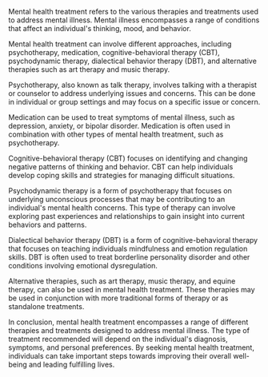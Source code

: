 
Mental health treatment refers to the various therapies and treatments used to address mental illness. Mental illness encompasses a range of conditions that affect an individual's thinking, mood, and behavior.

Mental health treatment can involve different approaches, including psychotherapy, medication, cognitive-behavioral therapy (CBT), psychodynamic therapy, dialectical behavior therapy (DBT), and alternative therapies such as art therapy and music therapy.

Psychotherapy, also known as talk therapy, involves talking with a therapist or counselor to address underlying issues and concerns. This can be done in individual or group settings and may focus on a specific issue or concern.

Medication can be used to treat symptoms of mental illness, such as depression, anxiety, or bipolar disorder. Medication is often used in combination with other types of mental health treatment, such as psychotherapy.

Cognitive-behavioral therapy (CBT) focuses on identifying and changing negative patterns of thinking and behavior. CBT can help individuals develop coping skills and strategies for managing difficult situations.

Psychodynamic therapy is a form of psychotherapy that focuses on underlying unconscious processes that may be contributing to an individual's mental health concerns. This type of therapy can involve exploring past experiences and relationships to gain insight into current behaviors and patterns.

Dialectical behavior therapy (DBT) is a form of cognitive-behavioral therapy that focuses on teaching individuals mindfulness and emotion regulation skills. DBT is often used to treat borderline personality disorder and other conditions involving emotional dysregulation.

Alternative therapies, such as art therapy, music therapy, and equine therapy, can also be used in mental health treatment. These therapies may be used in conjunction with more traditional forms of therapy or as standalone treatments.

In conclusion, mental health treatment encompasses a range of different therapies and treatments designed to address mental illness. The type of treatment recommended will depend on the individual's diagnosis, symptoms, and personal preferences. By seeking mental health treatment, individuals can take important steps towards improving their overall well-being and leading fulfilling lives.
